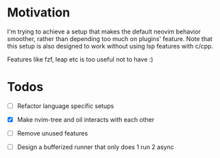 # Motivation
I'm trying to achieve a setup that makes the default neovim behavior smoother, rather than depending too much on plugins' feature. Note that this setup is also designed to work without using lsp features with c/cpp.

Features like fzf, leap etc is too useful not to have :)

# Todos
- [ ] Refactor language specific setups
- [x] Make nvim-tree and oil interacts with each other
- [ ] Remove unused features
- [ ] Design a bufferized runner that only does 1 run 2 async

